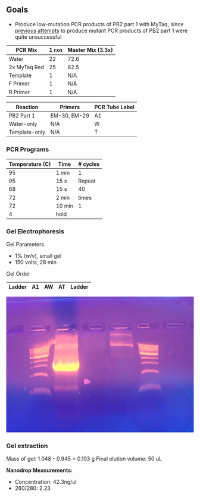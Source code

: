 ## Goals

- Produce low-mutation PCR products of PB2 part 1 with MyTaq, since [previous attempts](./20160903-mutagenesis-2) to produce mutant PCR products of PB2 part 1 were quite unsuccessful


| PCR Mix    | 1 rxn | Master Mix (3.3x) |
|------------|-------|-------------------|
| Water      | 22    | 72.6              |
| 2x MyTaq Red | 25    | 82.5               |
| Template   | 1     | N/A               |
| F Primer   | 1     | N/A               |
| R Primer   | 1     | N/A               |

| Reaction      | Primers      | PCR Tube Label |
|---------------|--------------|----------------|
| PB2 Part 1    | EM-30, EM-29 | A1             |
| Water-only    | N/A          | W             |
| Template-only | N/A          | T             |

### PCR Programs

| Temperature (C)      | Time           | # cycles |
|----------------------|----------------|----------|
| 95                   | 1 min          | 1        |
| 95                   | 15 s           | Repeat   |
| 68       | 15 s            | 40       |
| 72                   | 2 min          | times    |
| 72                   | 10 min         | 1        |
| 4                    | hold           |          |

### Gel Electrophoresis

Gel Parameters
- 1% (w/v), small gel
- 150 volts, 28 min

Gel Order

| Ladder |  A1 | AW | AT | Ladder |
|--------|----|----|----|--------|

![gel](./20160907-pb2-part1.JPG)

### Gel extraction

Mass of gel: 1.048 - 0.945 = 0.103 g
Final elution volume: 50 uL

**Nanodrop Measurements:**

- Concentration: 42.3ng/ul
- 260/280: 2.23
